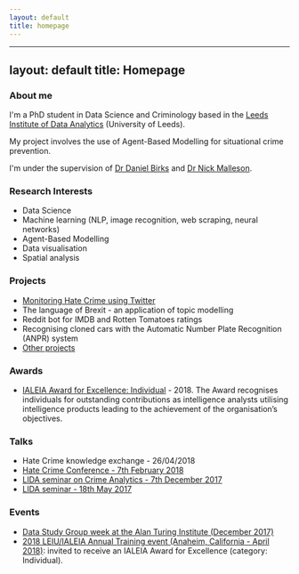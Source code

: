 ```yaml
---
layout: default
title: homepage
---
```


---
layout: default
title: Homepage
---

### About me
I'm a PhD student in Data Science and Criminology based in the [Leeds Institute of Data Analytics](https://lida.leeds.ac.uk/) (University of Leeds). 

My project involves the use of Agent-Based Modelling for situational crime prevention.

I'm under the supervision of [Dr Daniel Birks](https://www.griffith.edu.au/criminology-law/school-criminology-criminal-justice/staff/dr-daniel-birks) and [Dr Nick Malleson](http://nickmalleson.co.uk/).

### Research Interests

* Data Science
* Machine learning (NLP, image recognition, web scraping, neural networks)
* Agent-Based Modelling 
* Data visualisation
* Spatial analysis

### Projects

* [Monitoring Hate Crime using Twitter](https://mednche.github.io/HateCrime/)
* The language of Brexit - an application of topic modelling
* Reddit bot for IMDB and Rotten Tomatoes ratings
* Recognising cloned cars with the Automatic Number Plate Recognition (ANPR) system
* [Other projects](https://mednche.github.io/VariousProjects/)

### Awards

* [IALEIA Award for Excellence: Individual](https://mednche.github.io/IALEIA/) - 2018. The Award recognises individuals for outstanding contributions as intelligence analysts utilising intelligence products leading to the achievement of the organisation’s objectives.


### Talks
* Hate Crime knowledge exchange - 26/04/2018
* [Hate Crime Conference - 7th February 2018](https://www.eventbrite.co.uk/e/hate-crime-conference-tickets-42034378959)
* [LIDA seminar on Crime Analytics - 7th December 2017](https://lida.leeds.ac.uk/event/crime-analytics-2/)
* [LIDA seminar - 18th May 2017](https://lida.leeds.ac.uk/event/lida-intern-seminar-4/)

### Events
* [Data Study Group week at the Alan Turing Institute (December 2017)](https://www.turing.ac.uk/data-study-groups/)
* [2018 LEIU/IALEIA Annual Training event (Anaheim, California  - April 2018)](https://www.ialeia.org/registration_agenda.php): invited to receive an IALEIA Award for Excellence (category: Individual).






